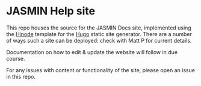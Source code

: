 # JASMIN Help site

This repo houses the source for the JASMIN Docs site, implemented using the [Hinode](https://gethinode.com) template for the [Hugo](https://gohugo.io) static site generator. There are a number of ways such a site can be deployed: check with Matt P for current details.

Documentation on how to edit & update the website will follow in due course.

For any issues with content or functionality of the site, please open an issue in this repo.
